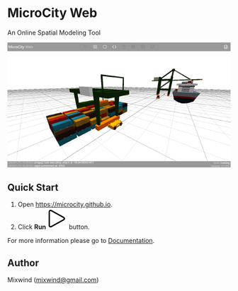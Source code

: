 # MicroCity Web
An Online Spatial Modeling Tool

![simulation](./doc/img/terminal_simulation.apng)

## Quick Start
1. Open <a href="https://microcity.github.io" target="_blank">https://microcity.github.io</a>.
2. Click **Run**![play](./img/play.svg) button.

For more information please go to [Documentation](./doc/readme.md).

## Author
Mixwind (mixwind@gmail.com)
